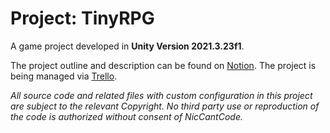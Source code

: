 # Project: TinyRPG

A game project developed in **Unity Version 2021.3.23f1**.

The project outline and description can be found on [Notion](https://marshy-nebula-2d5.notion.site/TinyRPG-d2f5c525cb4041e08925fdf7a75b7839). The project is being managed via [Trello](https://trello.com/b/2xGApSXg/tinyrpg).

*All source code and related files with custom configuration in this project are subject to the relevant Copyright. No third party use or reproduction of the code is authorized without consent of NicCantCode.*
